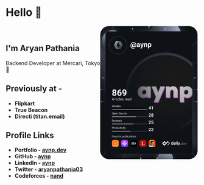 # Hello 👋


<!-- <a href="https://app.daily.dev/aynp"><img src="./devcard.png" width="300" alt="Chris Bongers's Dev Card"/></a> -->

<!-- <div align="left"> -->
  <a href="https://app.daily.dev/aynp" target="_blank" style="margin:20px">
    <img
      width="256"
      align="right"
      src="./devcard.png"
    />
  </a>
<!-- </div> -->

## I'm Aryan Pathania

Backend Developer at Mercari, Tokyo 🗼

## Previously at -
- **Flipkart**
- **True Beacon**
- **Directi (titan.email)**

## Profile Links

-   **Portfolio - [aynp.dev](https://aynp.dev)**
-   **GitHub - [aynp](https://github.com/aynp)**
-   **LinkedIn - [aynp](https://www.linkedin.com/in/aynp)**
-   **Twitter - [aryanpathania03](https://twitter.com/aryanpathania03)**
-   **Codeforces - [nand](https://codeforces.com/profile/nand)**

